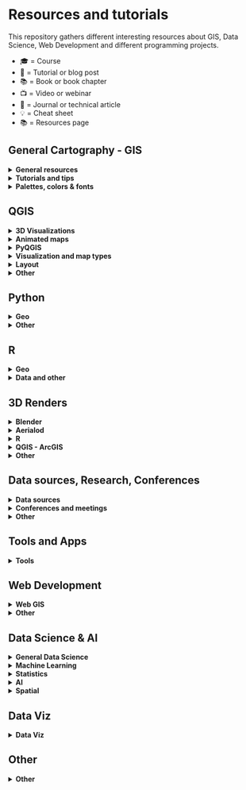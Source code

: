 # Resources and tutorials

This repository gathers different interesting resources about GIS, Data Science, Web Development and different programming projects.

-   🎓 = Course
-   📝 = Tutorial or blog post
-   📚 = Book or book chapter
-   📺 = Video or webinar
-   📜 = Journal or technical article
-   💡 = Cheat sheet
-   📚 = Resources page

## General Cartography - GIS 

<details> 
<summary><b> General resources </b></summary>
  
* :es: - [**Geoteca: repositorio de libros y herramientas GIS**](http://www.gisandbeers.com/geoteca-libros-herramientas-gis/) by **GIS and Beers** 📚
* [**Free GIS Tutorials**](https://www.husseinnasser.com/p/youtube.html?m=1) by **Hussein Nasser** 📚📺
* [**Open.gis.lab**](https://opengislab.com/) by **Stephanie Saephan** 📚
* [**GIS Cheatsheets**](https://github.com/DigitalDataServices/gis-cheatsheets/blob/master/README.md#table-of-contents) by **DigitalDataServices** 💡
</details>

<details>
<summary><b>Tutorials and tips</b></summary>

- [**How to make a beautiful map**](https://medium.com/@borism/how-to-make-a-beautiful-map-6d6776a20a48) by **Boris Müller** 📝Medium
- [**Shaded Relief Tutorials**](http://www.shadedrelief.com/tutorials.html) 📚 
- [**Relief Shading Techniques**](http://www.reliefshading.com/) 📚
- [**Imhoff-Like Topography Style**](https://www.esri.com/arcgis-blog/products/arcgis-pro/mapping/steal-this-imhof-like-topography-style-please/) by **John Nelson** - ESRI 📝
- [**Smart Type Halos in Photoshop and Illustrator**](https://somethingaboutmaps.wordpress.com/2018/10/28/smart-type-halos-in-photoshop-and-illustrator/amp/) by **Daniel Huffman** 📝
- [**Cartography Guide**](https://www.axismaps.com/guide/) by **Axis Maps** 📚
- [**GIS Programming Roadmap**](https://github.com/petedannemann/GIS-Programming-Roadmap/blob/master/README.md) by **Petedannemann** 📚 
- [**Tutorials animating in Houdini**](https://mapzilla.co.uk/tutorials) by **Mapzilla**
- [**ArcgisPro - Design a classic map**](https://www.esri.com/arcgis-blog/products/arcgis-pro/mapping/homage-to-a-classic-map/) by **John Nelson & Warren Davison** - ESRI 📝
- [**How to scale data**](https://earthobservatory.nasa.gov/blogs/elegantfigures/2014/07/29/adjusting-the-range-how-to-scale-data/?) by **The Earth Observatory** 📝
- [**ArcGis Blog - One minute map hacks**](https://www.esri.com/arcgis-blog/products/arcgis-pro/mapping/one-minute-map-hacks-41-45/) by **John Nelson** - ESRI 📚📺
</details>


<details>
  <summary><b>Palettes, colors & fonts</b> </summary>
  
* [**SciVisColor: Color tools and strategies**](https://sciviscolor.org/) [TACC]
* [**Scientific Colour Maps**](http://www.fabiocrameri.ch/colourmaps.php) [Fabio Crameri]
* [**Color Brewer Maps**](https://colorbrewer2.org) [Cynthia Brewer, Mark Harrower & PSU]
* [**Chroma.js: Color Palette Helper**](https://gka.github.io/palettes) [Gregor Aisch]
* [**Adobe Color Palette Generator**](https://color.adobe.com/create/color-wheel) [Adobe]
* [**Color Picker for Data**](http://tristen.ca/hcl-picker/#/clh/9/0.32/590709/EAA489) [Tristen Forsythe]
* [**Paletton: Color Scheme Designer**](http://www.paletton.com/)
* [**Bivariate Color Matrix Maps**](https://cartoscience.github.io/bivariate-color-matrix/) [CartoScience]
* [**Your friendly guide to colors in Data Visualisation**](https://blog.datawrapper.de/colorguide/) [Lisa Charlotte Rost]
* [**Cartography Font Collection**](https://www.typography.com/fonts/styles/cartography) by **Typography.com** 📚


</details>

## QGIS 

<details>
<summary><b>3D Visualizations</b></summary>

- [**3D DEM Visualization in QGIS**](https://opengislab.com/blog/2018/3/20/3d-dem-visualization-in-qgis-3) [Open.gis.lab]
- [**Create hillshade 3D views of scanned topographical maps**](https://www.youtube.com/watch?v=dcx8-m2nHpI&feature=youtu.be) [Hans van der Kwast] - Youtube Video
</details>

<details>
<summary><b>Animated maps</b></summary>

- [**Animated Flight Maps QGIS**](https://spatialthoughts.com/2019/03/21/animated-flight-lines/amp/) [Ujaval Gandhi]
- [**How to create an animation map using open source software**](https://www.geodose.com/2019/11/how-to-create-animation-map.html) [Geodose]
- [**Almost Real Time Live Data Visualization in QGIS**](https://www.geodose.com/2020/09/realtime%20live%20data%20visualization%20qgis.html) [Geodose]
- [**Animated routes with QGIS**](https://medium.com/@tjukanov/animated-routes-with-qgis-9377c1f16021) [Topi Tjukanov] - Medium
</details>

<details>
<summary><b>PyQGIS</b></summary>

- :es: - [**Instalar Librerias Externas Python en QGIS**](https://www.cursosgis.com/instalar-librerias-externas-de-python-en-qgis/) [F.Raga - CursosGIS]
- [**Introduction to QGIS Python programming for non-programmers**](https://anitagraser.com/pyqgis-101-introduction-to-qgis-python-programming-for-non-programmers/) [Anita Graser]
- [**Customizing QGIS with Python**](https://courses.spatialthoughts.com/pyqgis-in-a-day.html) [Ujaval Gandhi] - Course Material
</details>

<details>
<summary><b>Visualization and map types</b></summary>

- [**Plugin QGIS Terrain Shading**](http://www.zoran-cuckovic.from.hr/QGIS-terrain-shading/) [Zoran Cuckovi]
- [**Lego Map Style in QGIS**](https://medium.com/@andriyyaremenko/how-to-create-lego-map-style-in-qgis-a8ecf42d02ef) [Andriy Yaramenko] - Medium
- [**QGIS Hexagon Grid**](http://jonathansoma.com/lede/foundations-2018/qgis/grid/) [Jonathan Soma]
- :es: - [**Generacion Isocronas utilizando plugins QGIS**](https://youtu.be/djN3NxyFcQQ) [QGIS Latam] - Youtube Video
- [**Bivariate choropleth maps in QGIS**](https://bnhr.xyz/2019/09/15/bivariate-choropleths-in-qgis.html) [BNHR]
- [**Bivariate Choropleth Maps: A How-to Guide**](https://www.joshuastevens.net/cartography/make-a-bivariate-choropleth-map/) [Joshua Stevens]
- :es: - [**Simbologia Multiple Mediante Expresiones**](https://geoinnova.org/blog-territorio/simbologia-multiple-en-qgis-mediante-expresiones/) [P.Soriano - Geoinnova]
- [**Dynamic Elevation Profile Lines as Geometry Generator**](https://hannes.enjoys.it/blog/2019/09/dynamic-elevation-profile-lines-as-qgis-geometry-generator/) [Hannes.enjoys.it]
- :es: - [**Cómo hacer una simulación de una vista nocturna con QGIS**](https://www.youtube.com/watch?v=EjBsPv9w_eI) [Ángel Felicísimo] - Youtube Video
- [**How to create a tasty monochrome hachure map in QGIS**](https://robinhawkes.com/blog/qgis-monochrome-hachures/) [Robin Hawkes]
- :es: - [**Cómo elaborar mapas luminosos en QGIS**](http://www.gisandbeers.com/elaborar-mapas-luminosos-qgis-timemanager-firefly) [GIS and Beers]
- :es: - [**Crear un mapa en forma de globo con QGIS**](https://www.unigis.es/crear-un-mapa-en-forma-de-globo-con-qgis/) [UNIGIS]

</details>

<details>
<summary><b>Layout</b></summary>

- :it: - [**Report QGIS: Un esempio avanzato**](https://pigrecoinfinito.com/2018/12/11/report-qgis-un-esempio-avanzato/) [Totò]
- [**QGIS Hub: Layout and Styles**](http://qgis-hub.fast-page.org/index.php)
- :es: - [**Dashboard con QGIS**](https://www.linkedin.com/pulse/taller-de-dashboard-con-qgis-desktop-mauricio-marquez/) [Mauricio Marquez]
- [**Exploring Reports in QGIS**](https://north-road.com/2018/01/23/exploring-reports-in-qgis-3-0-the-ultimate-guide/) [North Road]
</details>

<details>
<summary><b>Other</b></summary>

- :es: - [**Mejorando tu productividad cartográfica en QGIS**](https://youtu.be/8hNLuSVNQvY) [P.Soriano - Geoinnova] - Youtube
- [**Globe Projections and Insets in QGIS**](http://www.statsmapsnpix.com/2019/09/globe-projections-and-insets-in-qgis.html) [Statsmapsnpix]
- [**QGIS Expressions Documentation**](https://gist.githack.com/ThomasG77/0c6862fb2b6b3fc301ea994733688ea5/raw/99ecc5e6127e7238814da330a4d5d0b9fa2afe4e/qgis-3-12-expressions-single-page.html)
- :es: - [**QGIS Intro to PostGIS**](https://www.youtube.com/watch?v=_EgtELrjLO4) [Carlos López] - Youtube
- [**QGIS Tutorials and Tips**](http://www.qgistutorials.com/en/) [Ujaval Gandhi]
- [**QGIS Open Day 2021**](https://github.com/qgis/QGIS/wiki/QHF-January-2021#qgis-network-analysis) [QHF 2021]
</details>

## Python  

<details>
<summary><b>Geo</b></summary>

- [**Introducing GEEMap in Python**](https://www.youtube.com/watch?v=h0pz3S6Tvx0&list=PLAxJ4-o7ZoPccOFv1dCwvGI6TYnirRTg3&index=1) [Qiusheng Wu] - Youtube Serie
- [**Automating GIS Processes**](https://automating-gis-processes.github.io/site/) [Digital Geography Lab - University of Helsinki]
- [**OSMnx Python for Street Networks**](https://geoffboeing.com/2016/11/osmnx-python-street-networks/) [Geoff Boeing]
- [**OSMnx Isochrones**](http://kuanbutts.com/2017/12/16/osmnx-isochrones/) [Kuan Butts]
- [**Geopyter - Geographical Python Teaching Resource**](https://github.com/pysal/geopyter/blob/master/README.md) [PySal] - Github Repo
- [**Kepler.GL and JupyterNotebook - GeoSpatial Data Visualization**](https://towardsdatascience.com/kepler-gl-jupyter-notebooks-geospatial-data-visualization-with-ubers-opensource-kepler-gl-b1c2423d066f) [Abdishakur] - Medium
- [**Interactive Geospatial Data Visualization with Geoviews in Python**](https://towardsdatascience.com/interactive-geospatial-data-visualization-with-geoviews-in-python-7d5335c8efd1) [Abdishakur] - Medium
- [**Urban Measuring Morphology Toolkit**](https://github.com/martinfleis/momepy/blob/master/README.md) [UDSU & Geographic Data Science Lab] - Github Repo
- [**Awesome Earth Observation Code**](https://github.com/acgeospatial/awesome-earthobservation-code/blob/master/README.md) [Andrew Cutts] - Github Repo
- [**EarthPy: Paquete de python para plotear y trabajar con datos espaciales**](https://mappinggis.com/2020/04/earthpy-un-paquete-de-python-para-plotear-y-trabajar-con-datos-espaciales/) [Aurelio Morales - Mapping GIS]
- [**Maps in 2.5D with python geopandas**](https://medium.com/@gamoles/crea-un-mapa-en-proyeccion-2-5d-796ffd068e0d) [Moyocoyani Molina] - Medium
- [**Plotting large point CSV files quickly interactively**](https://anitagraser.com/2020/12/06/plotting-large-point-csv-files-quickly-interactively/amp/) [Anitta Grasser]
- [**Calculating walk scores with python**](https://toarches.medium.com/calculating-walk-scores-with-python-7cea11813d4d) [Ablajan Sulaiman] - Medium
- :es: - [**Cómo construir una base de datos Postgis con Python y Geoalchemy**](https://gidahatari.com/ih-es/como-construir-una-base-de-datos-postgis-con-python-y-geoalchemy-con-conexion-a-qgis3-tutorial) [Saul Montoya - Gidahatari]
- :es: - [**Delimitación de cuerpos de agua usando IA python y QGIS**](https://gidahatari.com/ih-es/delimitacion-de-cuerpos-de-agua-lagos-de-landsat-8-con-inteligencia-artificial-usado-python-y-qgis) [Saul Montoya - Gidahatari]
- [**Analyze OpenStreetMap Data with OSMnx and OmniSci Free**](https://www.omnisci.com/blog/analyze-openstreetmap-data-with-osmnx-and-omnisci-free) [Antonio Cotroneo - Omni Sci]
- [**Ridge Map Tutorial**](https://github.com/ColCarroll/ridge_map?) [Colin Carroll] - Github Repo
- [**Analysing urban walkability with python and OSM**](https://www.gispo.fi/en/blog/analysing-urban-walkability-using-openstreetmap-and-python/) [Eemil - Gispo Finland]
- [**Pretty maps: A minimal Python library to draw customized maps from OpenStreetMap data**](https://github.com/marceloprates/prettymaps) [Marcelo Prates] - Github Repo
</details>

<details>
<summary><b>Other </b></summary>

- [**Pandas Tips I wish I knew Before**](https://towardsdatascience.com/pandas-tips-i-wish-i-knew-before-ef4ea6a39e1a) [Roman Orac] - Medium
- [**Super-quick interactive data & parameter exploration**](https://anitagraser.com/2020/04/12/super-quick-interactive-data-parameter-exploration/amp/) [Anitta Grasser]
- [**Data Analysis with Python Course 2020**](https://csmastersuh.github.io/data_analysis_with_python_2020/) [Jarkko Toivonen - University of Helsinki] - Course
- [**Python Web Scraping with Scrapy**](https://www.youtube.com/playlist?list=PLhTjy8cBISEqkN-5Ku_kXG4QW33sxQo0t&app=desktop) [Buildwithpython] - Youtube Serie
- [**Competitive Programming Course**](https://algo.is/) [Bjarki Ágúst Guðmundsson] - Course
- [**70+ Python projects for beginners, intermediate and experienced developers**](https://www.theinsaneapp.com/2021/06/list-of-python-projects-with-source-code-and-tutorials.html) [Insane]
</details>


## R 

<details>
<summary><b>Geo</b></summary>

- [**Z3tt - 2019 30DayMapChallenge (Maps Code)**](https://github.com/Z3tt/30DayMapChallenge) [z3tt] - Github Repo
- [**Bob Rudis - 2019 30DayMapChallenge Tutorials**](https://rud.is/books/30-day-map-challenge/) [Bob Rudis]
- [**Geocomputation with R**](https://geocompr.robinlovelace.net/) [Robin Lovelace, Jakub Nowosad & Jannes Muenchow] - Book
- :es: - [**Mapas de coropletas, cartogramas y animados en R**](https://mappinggis.com/2020/03/mapas-de-coropletas-cartogramas-y-mapas-animados-con-r/) [Diana Alonso - MappingGIS]
- [**GEE in RStudio with Reticulate**](https://philippgaertner.github.io/2019/12/earth-engine-rstudio-reticulate) [Philipp Gärtner]
- [**Pathtracing Neon Landscapes in R**](https://www.tylermw.com/pathtracing-neon-landscapes-in-r/) [Tyler Morgan-Wall]
- :es: - [**Paquetes de R para GIS mas utilizados**](https://mappinggis.com/2019/12/los-paquetes-de-r-para-gis-mas-utilizados/) [Aurelio Morales - MappingGIS]
- [**Introduction to Landscape Ecology with R**](https://r-spatialecology.github.io/ialena-2020/#1) [Jakub Nowosad & Maximilian H.K. Hessebarth]
- [**RGEE example 1: Creating Static and Interactive Maps**](https://csaybar.github.io/blog/2020/06/10/rgee_01_worldmap/) [Cesar Aybar]
- [**RGEE example 2: Satellite Image Preprocessing**](https://csaybar.github.io/blog/2020/06/15/rgee_02_io/) [Cesar Aybar]
- [**Calculating distance from the see in R**](https://dominicroye.github.io/en/2019/calculating-the-distance-to-the-sea-in-r/) [Dominic Royé]
- [**OSMR R Package**](https://github.com/rcarto/osrm) [riatelab] - Github Repo
- [**Map my Run in R**](https://bryer.org/post/2021-02-15-map_my_run_in_r/) [Jason Bryer]
- :es: - [**Mapa estilo Joy Plot con Qgis y R**](https://danielredondo.com/posts/20200125_joy_division/) [Daniel Redondo]
- :es: - [**Visualizar crecimiento urbano en España con R**](https://dominicroye.github.io/es/2019/visualizar-el-crecimiento-urbano/) [Dominic Royé]
- [**Climate animation of Mmaximum temperatures**](https://dominicroye.github.io/en/2020/climate-animation-of-maximum-temperatures/) [Dominic Royé]
- [**Firefly Cartography**](https://dominicroye.github.io/en/2021/firefly-cartography/) [Dominic Royé]
- [**R for Geographic Data Science**](https://sdesabbata.github.io/r-for-geographic-data-science/index.html) [Steffano de Sabata] - Book
- :fr: [**Faire des Cartograms dans R**](https://transcarto.github.io/rcartograms/TRANSCARTO_cartograms.html) [ BRONNER A.C. & LAMBERT N.] - Book
- [**Climate animation of maximum temperatures**](https://dominicroye.github.io/en/2020/climate-animation-of-maximum-temperatures/) [Dominic Royé]
- :es: [**Mapa dasimétrico bivariante**](https://dominicroye.github.io/es/2021/mapa-dasim%C3%A9trico-bivariante/) [Dominic Royé]
</details>

<details>
<summary><b>Data and other</b></summary>

- [**GGplot Tutorial: Evolution of a ggplot**](https://cedricscherer.netlify.com/2019/05/17/the-evolution-of-a-ggplot-ep.-1/) [Cédric Scherer]
- [**How to interactively position Legend and Layout Elements**](https://rgeomatic.hypotheses.org/1837) [Timothée Giraud]
- [**gkaramanis Tidy Tuesday (Examples)**](https://github.com/gkaramanis/tidytuesday) [gkaramanis] - Github Repo
- [**DataViz Classes**](https://datavizm20.classes.andrewheiss.com/) [Andre Wheiss]
- [**Road2R: List Awesome R Libraries**](https://github.com/Ronlee12355/Road2R) [Ronlee12355] - Github Repo
- [**Autoplotly Library: Automatic Generation of Interactive Visualizations**](https://github.com/terrytangyuan/autoplotly) [terrytangyuan] - Github Repo
- [**Animate Graphs in R: Make Gorgeous Animated Plots with gganimate**](https://www.youtube.com/watch?v=SnCi0s0e4Io) [Dataslice] - Youtube video
- :es: - [**Acceder a Tweets desde R**](https://geoinnova.org/blog-territorio/como-crear-una-app-de-twitter-para-poder-acceder-a-tweets-a-traves-de-r/) [GeoInnova]
- [**My visual CV in R**](https://adomingues.github.io/2020/11/25/visual-cv/) [Antonio Domingues]
- [**ggplot Wizardry: My Favorite Tricks and Secrets for Beautiful Plots in R**](https://github.com/Z3tt/OutlierConf2021) [z3tt] - Github
- [**Intro to R for Journalists - How to find great stories in data**](https://journalismcourses.org/course/intro-to-r-for-journalists-how-to-find-great-stories-in-data/) [Knight Center]
- :es: - [**Crear animaciones con R y gganimate**](https://anderfernandez.com/blog/como-crear-animaciones-en-r-con-gganimate/) [Ander Fernández]
</details>

## 3D Renders 

<details>
<summary><b>Blender</b></summary>

- [**Blender Relief Tutorial: Blender Basics**](https://somethingaboutmaps.wordpress.com/blender-relief-tutorial-blender-basics) [Daniel Huffman]
- [**Creating Shaded Relief in Blender**](https://somethingaboutmaps.wordpress.com/2017/11/16/creating-shaded-relief-in-blender) [Daniel Huffman]
- [**Blender GIS (With OSM Data)**](https://youtu.be/YNtKnmRXVlo) [Nicko16] - Youtube video
- [**Photorealistic Shaded Relief in Blender**](https://www.barthoekstra.com/blog/photo-realistic-shaded-relief-using-blender) [Bart Hoekstra]
- [**How to create Isometric Camera for Architecture**](https://www.blender3darchitect.com/architectural-visualization/create-true-isometric-camera-architecture/) [Allan Brito]
- [**Shaded Relief Maps in Blender**](https://github.com/JoeWDavies/geoblender) [Joe W. Davies] - Github
- [**QGIS and Blender**](https://www.youtube.com/watch?v=AJJNX243k9E) [Klass Karlsson] - Youtube video
- [**How to Create 3D Terrain with Google Maps and Blender**](https://www.youtube.com/watch?v=Mj7Z1P2hUWk) [CG Geek] - Youtube video
- [**Create any City in Blender in 20 Minutes**](https://www.youtube.com/watch?v=NW_djQS_N8U) [CG Geek] - Youtube video
- [**Blender GIS - introduction and complete workflow**](https://www.youtube.com/watch?v=u8Fg-u-VWUE) [4D Research Lab] - Youtube video
- [**Blender GIS: animating a digital elevation model**](https://www.youtube.com/watch?v=ch46g-iZDUg) [4D Research Lab] - Youtube video
- [**Tactile Topography: New Heights for Old Maps**](https://www.joshuastevens.net/blog/tactile-topography/) [Joshua Stevens]
- [**Tutorial: Maps and Terrain Models**](https://sketchfab.com/blogs/community/tutorial-maps-terrain-models-owen-powell/) [Owen Powell]
- [**Using Blender as a GIS Visualisation Tool**](https://locative.dev/assignment/2021/02/10/assignment-2/) [Amber Peek]
- [**Updating a Historical USGS Map with Data from NASA**](https://80.lv/articles/updating-a-historical-usgs-map-with-data-from-nasa/) [Thomas Flynn]
- [**Artistic Coding in Blender**](https://www.youtube.com/watch?v=r8hqLh_HE08) [David Mignot] - Youtube video
- :es: - [**Descargar areas de Google Maps 3D**](https://twitter.com/kohantoys/status/1327350941327249408?s=19) [Kohantoys] - Twitter
- [**How to Make Earth in Blender (Cycles)**](https://www.youtube.com/watch?v=9Q8PwcDzb8Y) [Blender Guru] - Youtube video
- [**How to Make a 3D Map in Blender**](https://wesleybarrgis.wordpress.com/2020/05/19/how-to-make-a-3d-map-in-blender/) [Wesley Barr]
- :es: - [**Como hacer mapas antiguos en 3D molones**](https://www.youtube.com/watch?v=LgFN4YI8CqE) [GISTEKA] - Youtube video
</details>

<details>
<summary><b>Aerialod</b></summary>

- [**3D Landscape with Aerialod**](http://www.statsmapsnpix.com/2020/03/making-3d-landscape-and-city-models.html) [ALasdair Rae]
- [**Population Density 3D QGIS+Aerialod**](http://www.statsmapsnpix.com/2020/04/population-density-in-europe.html) [ALasdair Rae]
- [**Idiots Guide to making 3D maps**](https://victimofmaths.github.io/posts/2020/11/3D%20map%20tutorial/) [Colin Angus]
</details>

<details>
<summary><b>R</b></summary>

- [**Creating 2D and 3D visualizations with rayshader**](https://opentopography.org/blog/creating-2d-and-3d-visualizations-rayshader) [Nat Quinn]
- [**Step by step 3D render maps with satellite imagery in R**](https://www.tylermw.com/a-step-by-step-guide-to-making-3d-maps-with-satellite-imagery-in-r/) [Tyler Morgan-Wall]
</details>

<details>
<summary><b>QGIS - ArcGIS</b></summary>

- [**Creating 3D vintage topo maps in ArcGIS Pro - lessons learnt**](https://urbandatapalette.com/post/2021-06-3d-topo-map-notes/) [Urban Data Palette]
- [**Hillshade 3D of Scanned Topographic Maps in QGIS**](https://youtu.be/dcx8-m2nHpI) [Hans van der Kwast] - Youtube video
</details>

<details>
<summary><b>Other</b></summary>

- [**3D Realistic Online Renderer**](https://w3reality.github.io/three-geo/examples/geo-viewer/io/index.html) [w3reality]
- [**Create DEM and Hillshade from anywhere**](https://terradactile.sparkgeo.com/) [Terradactile]
- [**Google Earth Web**](https://earth.google.com/web/) [Google]
- [**3D Glasses Analagryph / Crossview - 3D Map**](https://steveattewell.com/stereomap/) [Steve Attewell]
- :es: - [**Crear Sección Transversal 3D con Inkscape**](https://geoinnova.org/blog-territorio/como-crear-una-seccion-transversal-3d-fotorrealista-con-inkscape/) [GeoInnova]
- [**Getting Started with web 3D ArcGIS JavaScript API: create a globe visualization of places you've been to**](https://github.com/RalucaNicola/get-started-arcgis-js-api/blob/master/README.md) [Raluca Nicola] - Github Repo
- [**Rendering semi-realistic Landscapes in the browser**](https://nathanpointer.com/blog/landscapes/) [Nathan Pointer]
</details>

## Data sources, Research, Conferences

<details>
<summary><b>Data sources</b></summary>

- [**Free GIS Data**](http://freegisdata.rtwilson.com/) [Robin Wilson]
- :es: - [**10 Fuentes de datos GIS gratis: raster y vectoriales**](https://mappinggis.com/2012/05/datos-cartograficos/) [Aurelio Morales - MappingGIS]
- [**GIS Data Repositories**](https://docs.google.com/spreadsheets/d/1utQRlrX3lJniBjWE3rNjLZeTRsbjH-zdjxNmXhhvO9Q/htmlview) - Google Docs
- [**2600+ Open Data Portals Around the World**](https://opendatainception.io/) [Opendatasoft] - Web-Map app
- [**Our World in Data**](https://ourworldindata.org/) [OurWorldInData]
- [**Data is Plural Archive**](https://www.data-is-plural.com/archive/) 
- [**Public Data Sources**](https://docs.google.com/document/d/1Ads4XsCjXmDrdGRgfmm_OgRdpFcl6Qhs6SOllNGyq7Y/edit) - Google Docs
- [**Radiant ML Hub: cloud-based open library dedicated to Earth observation training data for use with ML algorithms**](https://mlhub.earth/) [Radiant Earth Foundation]
- [**Global Ocean and Land Terrain Models - Bathymetry**](https://www.gebco.net/data_and_products/gridded_bathymetry_data/) [GEBCO]
</details>

<details>
<summary><b>Conferences and meetings</b></summary>

- [**QGIS Open Day 2021**](https://github.com/qgis/QGIS/wiki/QHF-January-2021) [qgis] - Github Repo
- [**FOSS4G 2019 Presentations**](https://github.com/os-geoinformatics/foss4g2019) [os-geoinformatics] - Github Repo
- [**How to do Map Stuff 2020**](https://docs.google.com/spreadsheets/d/1TYCFBE5dnIW127Uu_aMVjWGJ_0vBB8RX-4UTqZDoric/edit#gid=0) - Google Docs
- [**QGIS User Conference 2019**](https://spatialthoughts.com/2019/03/08/qgis-user-conference-2019) - [SpatialThoughts]
- :es: - [**Repo Jornadas SIG Libre Sigte-UDG**](https://github.com/SIGTE-UdG/jornadassiglibre) [SIGTE-UdG] - Github Repo
</details>

<details>
<summary><b>Other</b></summary>

- :es: - [**Tesis doctorales en España que incluyen SIG como termino principal 2015-2018**](http://www.nosolosig.com/articulos/1053-tesis-doctorales-en-espana-que-incluyen-sistemas-de-informacion-geografica-como-termino-principal-2015-2018) [Nosolosig]
- [**Copernicus EU DEM**](https://land.copernicus.eu/imagery-in-situ/eu-dem/eu-dem-v1.1/view) [Copernicus EU]
- [**30DayMapChallenge**](https://github.com/tjukanovt/30DayMapChallenge) [tjukanovt] - Github Repo
- [**RS Index Database**](https://www.indexdatabase.de/) [V. Henrich, G. Krauss, C. Götze & C. Sandow]
- [**A reproducible notebook to acquire, process and analyse satellite imagery**](https://openjournals.wu.ac.at/ojs/index.php/region/article/view/295) [M. Chen, D. Fahrner, D. Arribas-Bel, & F. Rowe]
- [**Geographic Data Science with Python**](https://geographicdata.science/book/intro.html#) [S.J. Rey, D. Arribas-Bel, & L.J. Wolf] - Book
- [**GEE Custom Scripts**](https://github.com/sentinel-hub/custom-scripts) [Sentinel-hub] - Github Repo
- [**Awesome Spectral Indices**](https://github.com/davemlz/awesome-spectral-indices) [davemlz] - Github Repo
</details>


## Tools and Apps

<details>
  <summary><b>Tools</b> </summary>
  
* [**Intro to PostGIS**](https://postgis.net/workshops/postgis-intro/) [PostGIS]
* [**Esri Sentinel Explorer**](https://sentinel2explorer.esri.com/)
* [**Create DEM and Hillshade from anywhere**](https://terradactile.sparkgeo.com/) [Terradactile]
* [**CartoGrid - Create Grids and download**](https://cartogrid.vercel.app/) [dbabbs]
* [**Automated Coastline Detection in GEE**](https://code.earthengine.google.co.in/c06179ff6575c0cedd66fa1cca6e4022) [Ujaval Gandhi] - Google Earth Engine

</details>

## Web Development
<details>
  <summary><b>Web GIS</b> </summary>
  
* [**WebMapping Notes (Dani Arribas)**](http://darribas.org/wmn/) [D. Arribas-Bel]
* [**WebMapping Workbook**](https://github.com/uwcartlab/webmapping) [ Roth RE, CM Sack, G Baldrica-Franklin, Y Chen, R Donohue, L Houtman, T Prestby, R Tolochko, & N Underwood]- Github Repo
- [**Getting Started with web 3D ArcGIS JavaScript API: create a globe visualization of places you've been to**](https://github.com/RalucaNicola/get-started-arcgis-js-api/blob/master/README.md) [Raluca Nicola] - Github Repo
* [**Data Visualization with D3.js - Full Tutorial Course**](https://www.youtube.com/watch?v=_8V5o2UHG0E&list=WL&index=101&t=39244s) [FreeCodeCamp] - Youtube
* :es: - [**Despliega tu mapa - Leaflet**](https://dcapillae.github.io/despliega-tu-mapa/) [dcapillae]
* [**Frontend GIS Resources**](https://github.com/JoeWDavies/Frontend-GIS-Resources) [Joe W. Davies] - Github Repo
* :es: -[**Crear un mapa web interactivo con D3**](https://www.unigis.es/mapa-web-interactivo-con-d3/) [Josep Sitjar - UNIGIS]
* [**React Magnificent 3D EARTH with THREE.JS | Beginners w/ React-Three-Fiber**](https://www.youtube.com/watch?v=ymavtyRpT0E) [Coder ONE]


</details>
<details>
  <summary><b>Other</b> </summary>
  
* :es: -[**Open Bootcamp**](https://campus.open-bootcamp.com/) [D. Arribas-Bel]

</details>


## Data Science & AI

<details>
  <summary><b>General Data Science</b> </summary>
  
* [**Probabilistic Machine Learning: An Introduction**](https://probml.github.io/pml-book/book1.html)
* [**Bayesian Sats with R**](https://oliviergimenez.github.io/bayesian-stats-with-R/)
* [**Deploy Machine Learning Models With Django**](https://www.deploymachinelearning.com/)
* [**Geostatistics Lessons**](http://www.geostatisticslessons.com/)
* :es: - [Data Science Learning Path**](https://ds-path.netlify.app/)
* [**R for Geographic Data Science**](https://sdesabbata.github.io/r-for-geographic-data-science/index.html) [Steffano de Sabata] - Book
* [**Geographic Data Science with Python**](https://geographicdata.science/book/intro.html#) [S.J. Rey, D. Arribas-Bel & L.J. Wolf] - Book
* [**Free Data Science Resources**](https://github.com/alastairrushworth/free-data-science) [alastairrushworth] 
</details>

<details>
  <summary><b>Machine Learning</b> </summary>
* [**Probabilistic Machine Learning: An Introduction**](https://probml.github.io/pml-book/book1.html)
* [**Deploy Machine Learning Models With Django**](https://www.deploymachinelearning.com/)
</details>

<details>
  <summary><b>Statistics</b> </summary>
* [**Probabilistic Machine Learning: An Introduction**](https://probml.github.io/pml-book/book1.html)
* [**Bayesian Sats with R**](https://oliviergimenez.github.io/bayesian-stats-with-R/)
* [**Geostatistics Lessons**](http://www.geostatisticslessons.com/)
</details>

<details>
  <summary><b>AI</b> </summary>
* [**AI Hub**](https://aihub.cloud.google.com/)
* [**ChatGPT**](https://chat.openai.com/) by **Open AI**
</details>

<details>
  <summary><b>Spatial</b> </summary>
* [**How to: Sql guide for GIS Users**](https://www.helenmakesmaps.com/post/how-to-sql-a-guide-for-gis-users)
</details>

## Data Viz

<details>
  <summary><b>Data Viz</b> </summary>
  
* [**Data Visualization with D3.js - Full Tutorial Course**](https://www.youtube.com/watch?v=_8V5o2UHG0E&list=WL&index=101&t=39244s) - Youtube
* [**Your friendly guide to colors in Data Visualisation**](https://blog.datawrapper.de/colorguide/)
* [**Data Journalism and Visualization with free tools**](https://journalismcourses.org/course/data-journalism-and-visualization-with-free-tools/) - Course
* [**Data Visualization for Storytelling and Discovery**](https://journalismcourses.org/course/data-visualization-for-storytelling-and-discovery/) - Course
* [**How to embed visualizations in power point**](https://academy.datawrapper.de/article/269-how-to-embed-visualizations-in-powerpoint-presentations)
* [**Fundamentals of Data Visualization**](https://clauswilke.com/dataviz/)

</details>

## Other

<details>
  <summary><b>Other</b> </summary>
  
* [**Public APIs**](https://github.com/public-apis/public-apis) - Github Repo
* :es: - [**Crear Sección Transversal 3D con Inkscape**](https://geoinnova.org/blog-territorio/como-crear-una-seccion-transversal-3d-fotorrealista-con-inkscape/amp/#click=https://t.co/vEtYB7cYD4)
* [**Open Source Software for Preprocessing GIS Data for Hydrological Models**](https://ocw.un-ihe.org/course/view.php?id=11&section=0)
* [**GIS IN SUSTAINABLE URBAN PLANNING AND MANAGEMENT: A GLOBAL PERSPECTIVE**](https://www.itc.nl/urbangis/)
* [**Portable Open Source GIS**](https://www.archaeogeek.com/blog/portable-gis-6-dot-0/)
* [**Collection of cities scripts that can be added to roads**](https://github.com/anvaka/city-script) - Github
* [**Programming Interview Questions (All languages)**](https://github.com/MaximAbramchuck/awesome-interview-questions) - Github Repo
* [**Serverless Stack - Free Step by Step Tutorials for creating full-stack apps**](https://serverless-stack.com/)
* [**How to write an essay well**](https://www.julian.com/guide/write/intro)
* [**High-Res 3D Human Digitization from a single image**](https://github.com/facebookresearch/pifuhd) - Github Repo
* [**Geopois - GIS Developer Network**](https://geopois.com/developer-network)
* :es: - [**Apuntes de Topografía**](https://topografia2.com/apuntes-topografia/?utm_campaign=nosolosig&utm_medium=email&utm_source=mailing793)
* [**All things around maps**](https://github.com/ThomasG77/all-things-around-maps/) - Github Repo

</details>
